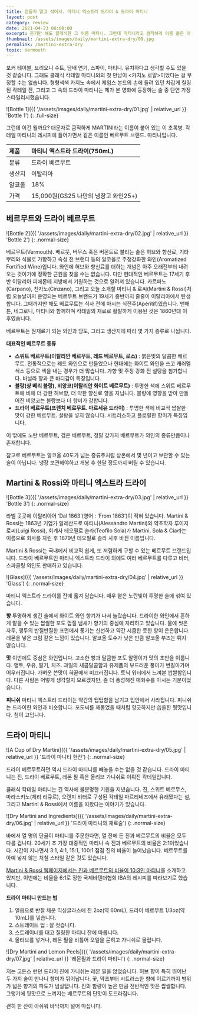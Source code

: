 ```yaml
---
title: 흔들지 말고 섞어서. 마티니 엑스트라 드라이 & 드라이 마티니
layout: post
category: review
date: 2021-04-23 00:00:00
excerpt: 듣기만 해도 클래식한 그 이름 마티니. 그런데 마티니라고 큼직하게 이름 붙은 이 초록병은 또 뭘까요? 드라이 베르무트 마티니 엑스트라 드라이 리뷰.
thumbnail: /assets/images/daily/martini-extra-dry/00.jpg
permalink: /martini-extra-dry
topic: Vermouth
---
```


포커 테이블, 브리오니 수트, 담배 연기, 스파이, 마티니. 유치하다고 생각할 수도 있을 것 같습니다. 그래도 클래식 칵테일 마티니와의 첫 만남이 &lt;카지노 로얄&gt;이었다는 걸 부정할 수는 없습니다. 형형색색 카지노 속에서 제임스 본드의 손에 들려 있던 차갑게 칠링된 칵테일 잔, 그리고 그 속의 드라이 마티니는 제가 본 영화에 등장하는 술 중 단연 가장 스타일리시했습니다.

![Bottle 1]({{ '/assets/images/daily/martini-extra-dry/01.jpg' | relative_url }} 'Bottle 1')
{: .full-size}

그런데 이건 뭘까요? 대문자로 큼직하게 MARTINI라는 이름이 붙어 있는 이 초록병. 칵테일 마티니의 레시피에 들어가면서 같은 이름인 베르무트 브랜드. 마티니입니다.

|제품|마티니 엑스트라 드라이(750mL)|
|:---|:---|
|분류|드라이 베르무트|
|생산지|이탈리아|
|알코올|18%|
|가격|15,000원(GS25 나만의 냉장고 와인25+)|

## 베르무트와 드라이 베르무트

![Bottle 2]({{ '/assets/images/daily/martini-extra-dry/02.jpg' | relative_url }} 'Bottle 2')
{: .normal-size}

베르무트(Vermouth). 베르뭇, 버무스 혹은 버몬트로 불리는 술은 허브와 향신료, 기타 뿌리와 식물로 가향하고 숙성 전 브랜디 등의 알코올로 주정강화한 와인(Aromatized Fortified Wine)입니다. 와인에 허브와 향신료를 더하는 개념은 아주 오래전부터 내려오는 것이기에 정확한 근원을 찾을 수는 없습니다. 다만 현대적인 베르무트는 17세기 후반 이탈리아 피에몬테 지방에서 기원하는 것으로 알려져 있습니다. 카르파노(Carpano), 친자노(Cinzano), 그리고 오늘 소개할 마티니 & 로씨(Martini & Rossi)처럼 오늘날까지 운영되는 베르무트 브랜드가 19세기 중반까지 줄줄이 이탈리아에서 탄생합니다. 그때까지만 해도 베르무트는 식사 전에 마시는 식전주(Apéritif)였습니다. 맨해튼, 네그로니, 마티니와 함께하며 칵테일의 재료로 활발하게 이용된 것은 1860년대 이후였습니다.

베르무트는 원재료가 되는 와인과 당도, 그리고 생산지에 따라 몇 가지 종류로 나뉩니다.

**대표적인 베르무트 종류**

- **스위트 베르무트(이탈리안 베르무트, 레드 베르무트, 로소)** : 붉은빛의 달콤한 베르무트. 전통적으로는 레드 와인으로 만들었으나 현대에는 화이트 와인을 쓰고 캐러멜 색소 등으로 색을 내는 경우가 더 많습니다. 가향 및 주정 강화 전 설탕을 첨가합니다. 바닐라 향과 큰 바디감이 특징입니다.
- **블랑(샹 베리 블랑), 비앙코(이탈리안 화이트 베르무트)** : 투명한 색에 스위트 베르무트에 비해 더 강한 허브향, 더 약한 향신료 향을 지닙니다. 블랑에 영향을 받아 만들어진 비앙코는 블랑보다 더 향미가 강합니다.
- **드라이 베르무트(프렌치 베르무트. 마르세유 드라이)** : 투명한 색에 비교적 쌉쌀한 맛이 강한 베르무트. 설탕을 넣지 않습니다. 시트러스하고 플로럴한 향미가 특징입니다.

이 밖에도 노란 베르무트, 검은 베르무트, 정말 갖가지 베르무트가 와인의 종류만큼이나 존재합니다.

참고로 베르무트는 알코올 40도가 넘는 증류주처럼 상온에서 몇 년이고 보관할 수 있는 술이 아닙니다. 냉장 보관해야하고 개봉 후 한달 정도까지 버틸 수 있습니다.

## Martini & Rossi와 마티니 엑스트라 드라이

![Bottle 3]({{ '/assets/images/daily/martini-extra-dry/03.jpg' | relative_url }} 'Bottle 3')
{: .normal-size}

라벨 곳곳에 이탈리아어 ‘Dal 1863’(영어 : ‘From 1863’)이 적혀 있습니다. Martini & Rossi는 1863년 기업가 알레산드로 마티니(Alessandro Martini)와 약초학자 루이지 로씨(Luigi Rossi), 회계사 테오필로 솔라(Teofilo Sola)가 Martini, Sola & Cia라는 이름으로 회사를 차린 후 1879년 테오필로 솔라 사후 바뀐 이름입니다.

Martini & Rossi는 국내에서 비교적 쉽게, 또 저렴하게 구할 수 있는 베르무트 브랜드입니다. 드라이 베르무트인 마티니 엑스트라 드라이 외에도 여러 베르무트를 다루고 비터, 스파클링 와인도 판매하고 있습니다.

![Glass]({{ '/assets/images/daily/martini-extra-dry/04.jpg' | relative_url }} 'Glass')
{: .normal-size}

마티니 엑스트라 드라이를 잔에 옮겨 담습니다. 매우 옅은 노란빛이 투명한 술에 섞여 있습니다.

**향** 투명하게 생긴 술에서 화이트 와인 향기가 나서 놀랐습니다. 드라이한 와인에서 흔하게 맡을 수 있는 쌉쌀한 포도 껍질 냄새가 향기의 중심에 자리하고 있습니다. 물에 씻은 자두, 앵두의 반질반질한 표면에서 풍기는 신선하고 약간 시큼한 듯한 향이 은은합니다. 레몬을 넣은 크림 같은 느낌이 있습니다. 알코올 도수가 낮은 만큼 알코올 부즈는 튀지 않습니다.

**맛** 이번에도 중심은 와인입니다. 고소한 빵과 달큼한 포도 알맹이가 맛의 초반을 이룹니다. 앵두, 우유, 딸기, 치즈. 과일의 새콤달콤함과 유제품의 부드러운 풍미가 번갈아가며 어우러집니다. 가벼운 쓴맛이 혀끝에서 미끄러집니다. 토닉 워터에서 느껴본 쌉쌀함입니다. 다른 사람은 어떻게 생각할지 모르겠지만, 좀 더 풍성해진 매화수를 마시는 기분이었습니다.

**피니쉬** 마티니 엑스트라 드라이는 약간의 텁텁함을 남기고 입안에서 사라집니다. 피니쉬는 드라이한 와인과 비슷합니다. 포도씨를 깨물었을 때처럼 향긋하지만 씁쓸한 뒷맛입니다. 침이 고입니다.

## 드라이 마티니

![A Cup of Dry Martini]({{ '/assets/images/daily/martini-extra-dry/05.jpg' | relative_url }} '드라이 마니티 한잔')
{: .normal-size}

드라이 베르무트하면 역시 드라이 마티니를 빼놓을 수는 없을 것 같습니다. 드라이 마티니는 진, 드라이 베르무트, 레몬 필 혹은 올리브 가니쉬로 이뤄진 칵테일입니다.

클래식 칵테일 마티니는 긴 역사에 불분명한 기원을 지녔습니다. 진, 스위트 베르무스, 마라스키노(체리 리큐르), 오렌지 비터로 구성된 칵테일 마르티네즈에서 유래됐다는 설, 그리고 Martini & Rossi에서 이름을 따왔다는 이야기가 있습니다.

![Dry Martini and Ingredients]({{ '/assets/images/daily/martini-extra-dry/06.jpg' | relative_url }} '드라이 마티니와 재료술')
{: .normal-size}

바에서 열 명의 단골이 마티니를 주문한다면, 열 잔에 든 진과 베르무트의 비율은 모두 다를 겁니다. 20세기 초 가장 대중적인 마티니 속 진과 베르무트의 비율은 2:1이었습니다. 시간이 지나면서 3:1, 4:1, 15:1, 100:1 점점 진의 비율이 늘어났습니다. 베르무트를 아예 넣지 않는 처칠 스타일 같은 것도 있습니다.

<a title='Martini Extry Dry' href='https://www.martini.com/products/martini-extra-dry/' target='_blank'>Martini & Rossi 웹페이지에서는 진과 베르무트의 비율이 10:3인 마티니</a>를 소개하고 있지만, 이번에는 비율을 6:1로 정한 국제바텐더협회 IBA의 레시피를 따라보기로 했습니다.

**드라이 마티니 만드는 법**

1. 얼음으로 반절 채운 믹싱글라스에 진 2oz(약 60mL), 드라이 베르무트 1/3oz(약 10mL)를 넣습니다.
2. 스트레이트 업 : 잘 젓습니다.
3. 스트레이너를 대고 칠링한 마티니 잔에 따릅니다.
4. 올리브를 넣거나, 레몬 필을 비틀어 오일을 묻히고 가니쉬로 올립니다.

![Dry Martini and Lemon Peels]({{ '/assets/images/daily/martini-extra-dry/07.jpg' | relative_url }} '레몬필과 드라이 마티니')
{: .normal-size}

저는 고든스 런던 드라이 진에 가니쉬는 레몬 필을 얹었습니다. 허브 향이 특히 뛰어난 두 가지 술이 만나니 향미가 뛰어납니다. 꽃, 약초부터 시트러스한 향에 이르기까지 범위가 넓은 향기의 파도가 넘실댑니다. 진의 함량이 높은 만큼 전반적인 맛은 쌉쌀합니다. 그렇기에 뒷맛으로 느껴지는 베르무트의 단맛이 도드라집니다.

괜히 한 잔이 아쉬워 바닥까지 털어 마십니다.